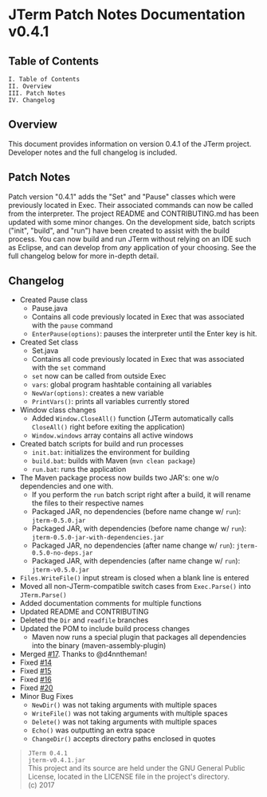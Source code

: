 # JTerm Patch Notes Documentation v0.4.1

## Table of Contents
```
I. Table of Contents  
II. Overview  
III. Patch Notes  
IV. Changelog  
```

## Overview
This document provides information on version 0.4.1 of the JTerm project. Developer notes and the full changelog is included.

## Patch Notes
Patch version "0.4.1" adds the "Set" and "Pause" classes which were previously located in Exec. Their associated commands can now be called from the interpreter. The project README and CONTRIBUTING.md has been updated with some minor changes. On the development side, batch scripts ("init", "build", and "run") have been created to assist with the build process. You can now build and run JTerm without relying on an IDE such as Eclipse, and can develop from _any_ application of your choosing. See the full changelog below for more in-depth detail.

## Changelog
- Created Pause class
	- Pause.java
	- Contains all code previously located in Exec that was associated with the `pause` command
	- `EnterPause(options)`: pauses the interpreter until the Enter key is hit.
- Created Set class
	- Set.java
	- Contains all code previously located in Exec that was associated with the `set` command
	- `set` now can be called from outside Exec
	- `vars`: global program hashtable containing all variables
	- `NewVar(options)`: creates a new variable
	- `PrintVars()`: prints all variables currently stored
- Window class changes
	- Added `Window.CloseAll()` function (JTerm automatically calls `CloseAll()` right before exiting the application)
	- `Window.windows` array contains all active windows
- Created batch scripts for build and run processes
	- `init.bat`: initializes the environment for building
	- `build.bat`: builds with Maven (`mvn clean package`)
	- `run.bat`: runs the application
- The Maven package process now builds two JAR's: one w/o dependencies and one with.
	- If you perform the `run` batch script right after a build, it will rename the files to their respective names
	- Packaged JAR, no dependencies (before name change w/ `run`): `jterm-0.5.0.jar`
	- Packaged JAR, with dependencies (before name change w/ `run`): `jterm-0.5.0-jar-with-dependencies.jar`
	- Packaged JAR, no dependencies (after name change w/ `run`): `jterm-0.5.0-no-deps.jar`
	- Packaged JAR, with dependencies (after name change w/ `run`): `jterm-v0.5.0.jar`
- `Files.WriteFile()` input stream is closed when a blank line is entered
- Moved all non-JTerm-compatible switch cases from `Exec.Parse()` into `JTerm.Parse()`
- Added documentation comments for multiple functions
- Updated README and CONTRIBUTING
- Deleted the `Dir` and `readfile` branches
- Updated the POM to include build process changes
	- Maven now runs a special plugin that packages all dependencies into the binary (maven-assembly-plugin)
- Merged [#17](https://github.com/Sergix/JTerm/pull/17). Thanks to @d4nntheman!
- Fixed [#14](https://github.com/Sergix/JTerm/issues/14)
- Fixed [#15](https://github.com/Sergix/JTerm/issues/15)
- Fixed [#16](https://github.com/Sergix/JTerm/issues/16)
- Fixed [#20](https://github.com/Sergix/JTerm/issues/20)
- Minor Bug Fixes
	- `NewDir()` was not taking arguments with multiple spaces
	- `WriteFile()` was not taking arguments with multiple spaces
	- `Delete()` was not taking arguments with multiple spaces
	- `Echo()` was outputting an extra space
	- `ChangeDir()` accepts directory paths enclosed in quotes

> `JTerm 0.4.1`  
> `jterm-v0.4.1.jar`  
> This project and its source are held under the GNU General Public License, located in the LICENSE file in the project's directory.  
> (c) 2017  
